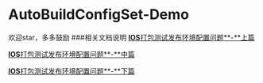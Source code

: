 # AutoBuildConfigSet-Demo
欢迎star，多多鼓励
###相关文档说明
[**IOS**打包测试发布环境配置问题**-**上篇](http://www.jianshu.com/p/b9e3ef96ee52)

[**IOS**打包测试发布环境配置问题**-**中篇](http://www.jianshu.com/p/0d5aa790713c)

[**IOS**打包测试发布环境配置问题**-**下篇](http://www.jianshu.com/p/7aa87b517101)
